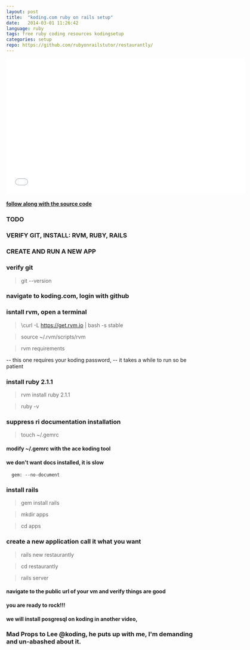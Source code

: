 ```yaml
---
layout: post
title:  "koding.com ruby on rails setup"
date:   2014-03-01 11:26:42
language: ruby
tags: free ruby coding resources kodingsetup
categories: setup
repo: https://github.com/rubyonrailstutor/restaurantly/
---
```


<iframe width="640" height="360" src="//www.youtube.com/embed/iOLQkdok5tg?vq=hd1080" frameborder="0" allowfullscreen></iframe>

<h4><a href="{{ page.repo }}" target="_blank">follow along with the source code</a></h4>

### TODO

### VERIFY GIT, INSTALL: RVM, RUBY, RAILS

### CREATE AND RUN A NEW APP


### verify git

> git --version

### navigate to koding.com, login with github

### isntall rvm, open a terminal 

> \curl -L https://get.rvm.io | bash -s stable

> source ~/.rvm/scripts/rvm

> rvm requirements

 -- this one requires your koding password, 
 -- it takes a while to run so be patient

### install ruby 2.1.1

> rvm install ruby 2.1.1 

> ruby -v

### suppress ri documentation installation

> touch ~/.gemrc

#### modify ~/.gemrc with the ace koding tool
#### we don't want docs installed, it is slow

```
  gem: --no-document
```

### install rails 

> gem install rails

> mkdir apps

> cd apps

### create a new application call it what you want

> rails new restaurantly

> cd restaurantly

> rails server

#### navigate to the public url of your vm and verify things are good

#### you are ready to rock!!!

#### we will install posgresql on koding in another video,


### Mad Props to Lee @koding, he puts up with me, I'm demanding and un-abashed about it.


